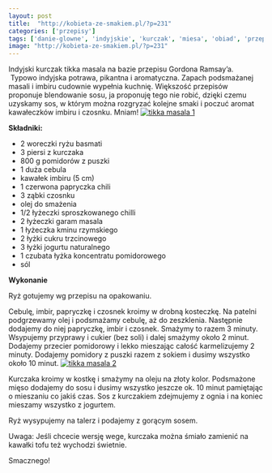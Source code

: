 ```yaml
---
layout: post
title:  "http://kobieta-ze-smakiem.pl/?p=231"
categories: ['przepisy']
tags: ['danie-glowne', 'indyjskie', 'kurczak', 'miesa', 'obiad', 'przepisy']
image: "http://kobieta-ze-smakiem.pl/?p=231"
---
```

Indyjski kurczak tikka masala na bazie przepisu Gordona Ramsay’a.  Typowo indyjska potrawa, pikantna i aromatyczna. Zapach podsmażanej masali i imbiru cudownie wypełnia kuchnię. Większość przepisów proponuje blendowanie sosu, ja proponuję tego nie robić, dzięki czemu uzyskamy sos, w którym można rozgryzać kolejne smaki i poczuć aromat kawałeczków imbiru i czosnku. Mniam!
[![tikka masala 1](http://kobieta-ze-smakiem.pl/wp-content/uploads/2015/02/tikka-masala-1-222x300.jpg)](http://kobieta-ze-smakiem.pl/wp-content/uploads/2015/02/tikka-masala-1.jpg)



**Składniki:**
* 2 woreczki ryżu basmati
* 3 piersi z kurczaka
* 800 g pomidorów z puszki
* 1 duża cebula
* kawałek imbiru (5 cm)
* 1 czerwona papryczka chili
* 3 ząbki czosnku
* olej do smażenia
* 1/2 łyżeczki sproszkowanego chilli
* 2 łyżeczki garam masala
* 1 łyżeczka kminu rzymskiego
* 2 łyżki cukru trzcinowego
* 3 łyżki jogurtu naturalnego
* 1 czubata łyżka koncentratu pomidorowego
* sól


**Wykonanie**

Ryż gotujemy wg przepisu na opakowaniu.

Cebulę, imbir, papryczkę i czosnek kroimy w drobną kosteczkę. Na patelni podgrzewamy olej i podsmażamy cebulę, aż do zeszklenia. Następnie dodajemy do niej papryczkę, imbir i czosnek. Smażymy to razem 3 minuty. Wsypujemy przyprawy i cukier (bez soli) i dalej smażymy około 2 minut. Dodajemy przecier pomidorowy i lekko mieszając całość karmelizujemy 2 minuty. Dodajemy pomidory z puszki razem z sokiem i dusimy wszystko około 10 minut.
[![tikka masala 2](http://kobieta-ze-smakiem.pl/wp-content/uploads/2015/02/tikka-masala-2-300x222.jpg)](http://kobieta-ze-smakiem.pl/wp-content/uploads/2015/02/tikka-masala-2.jpg)


Kurczaka kroimy w kostkę i smażymy na oleju na złoty kolor. Podsmażone mięso dodajemy do sosu i dusimy wszystko jeszcze ok. 10 minut pamiętając o mieszaniu co jakiś czas. Sos z kurczakiem zdejmujemy z ognia i na koniec mieszamy wszystko z jogurtem.

Ryż wysypujemy na talerz i podajemy z gorącym sosem.

Uwaga: Jeśli chcecie wersję wege, kurczaka można śmiało zamienić na kawałki tofu też wychodzi świetnie.

Smacznego!
    